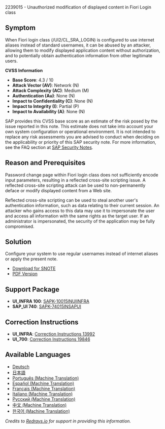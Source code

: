 2239015 - Unauthorized modification of displayed content in Fiori Login class

## Symptom

When Fiori login class (/UI2/CL_SRA_LOGIN) is configured to use internet aliases instead of standard usernames, it can be abused by an attacker, allowing them to modify displayed application content without authorization, and to potentially obtain authentication information from other legitimate users.

**CVSS Information**

- **Base Score**: 4.3 / 10
- **Attack Vector (AV)**: Network (N)
- **Attack Complexity (AC)**: Medium (M)
- **Authentication (Au)**: None (N)
- **Impact to Confidentiality (C)**: None (N)
- **Impact to Integrity (I)**: Partial (P)
- **Impact to Availability (A)**: None (N)

SAP provides this CVSS base score as an estimate of the risk posed by the issue reported in this note. This estimate does not take into account your own system configuration or operational environment. It is not intended to replace any risk assessments you are advised to conduct when deciding on the applicability or priority of this SAP security note. For more information, see the FAQ section at [SAP Security Notes](https://support.sap.com/securitynotes).

## Reason and Prerequisites

Password change page within Fiori login class does not sufficiently encode input parameters, resulting in a reflected cross-site scripting issue. A reflected cross-site scripting attack can be used to non-permanently deface or modify displayed content from a Web site.

Reflected cross-site scripting can be used to steal another user's authentication information, such as data relating to their current session. An attacker who gains access to this data may use it to impersonate the user and access all information with the same rights as the target user. If an administrator is impersonated, the security of the application may be fully compromised.

## Solution

Configure your system to use regular usernames instead of internet aliases or apply the present note.

- [Download for SNOTE](https://notesdownloads.sap.com/note/0040000013325952017)
- [PDF Version](https://userapps.support.sap.com/sap/support/sfm/notes/print/0002239015?language=en-US&token=56570A099DF217D0B5526690D571D12A)

## Support Package

- **UI_INFRA 100**: [SAPK-10015INUIINFRA](https://me.sap.com/supportpackage/SAPK-10015INUIINFRA)
- **SAP_UI 740**: [SAPK-74015INSAPUI](https://me.sap.com/supportpackage/SAPK-74015INSAPUI)

## Correction Instructions

- **UI_INFRA**: [Correction Instructions 13992](https://me.sap.com/corrins/0002239015/13992)
- **UI_700**: [Correction Instructions 19846](https://me.sap.com/corrins/0002239015/19846)

## Available Languages

- [Deutsch](https://me.sap.com/notes/0002239015/D)
- [日本語](https://me.sap.com/notes/0002239015/J)
- [Português (Machine Translation)](https://me.sap.com/notes/0002239015/P)
- [Español (Machine Translation)](https://me.sap.com/notes/0002239015/S)
- [Français (Machine Translation)](https://me.sap.com/notes/0002239015/F)
- [Italiano (Machine Translation)](https://me.sap.com/notes/0002239015/I)
- [Русский (Machine Translation)](https://me.sap.com/notes/0002239015/R)
- [中文 (Machine Translation)](https://me.sap.com/notes/0002239015/1)
- [한국어 (Machine Translation)](https://me.sap.com/notes/0002239015/3)

*Credits to [Redrays.io](https://redrays.io) for support in providing this information.*